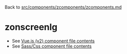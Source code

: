 Back to [src/components/zcomponents/zcomponents.md](../zcomponents.md)

# zonscreenlg

 - See [Vue.js (v2) component file contents](./zonscreenlg.vue)
 - See [Sass/Css component file contents](./zonscreenlg.scss)
